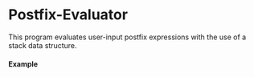 # Postfix-Evaluator

This program evaluates user-input postfix expressions with the use of a stack data structure.

#### Example
